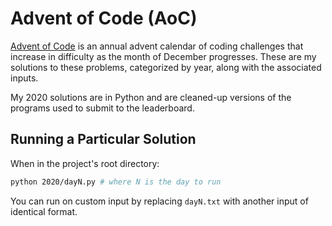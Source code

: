 # Advent of Code (AoC)

[Advent of Code](https://adventofcode.com) is an annual advent calendar of coding challenges that increase in difficulty as the month of December progresses. These are my solutions to these problems, categorized by year, along with the associated inputs.

My 2020 solutions are in Python and are cleaned-up versions of the programs used to submit to the leaderboard.

## Running a Particular Solution

When in the project's root directory:

```bash
python 2020/dayN.py # where N is the day to run
```

You can run on custom input by replacing `dayN.txt` with another input of identical format.
